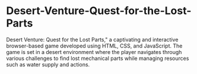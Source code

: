 # Desert-Venture-Quest-for-the-Lost-Parts
Desert Venture: Quest for the Lost Parts," a captivating and interactive browser-based game developed using HTML, CSS, and JavaScript. The game is set in a desert environment where the player navigates through various challenges to find lost mechanical parts while managing resources such as water supply and actions.
